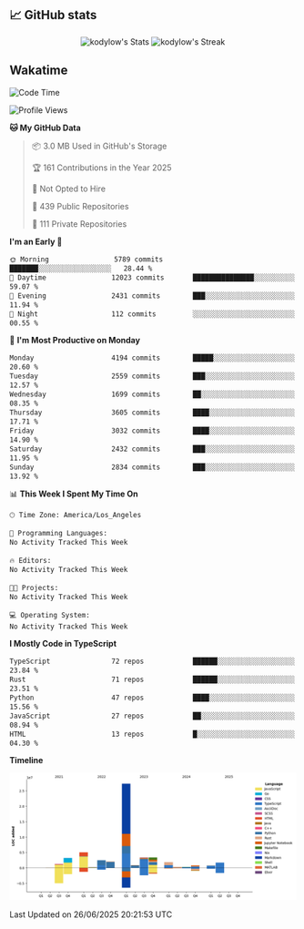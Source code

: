 ## 📈 GitHub stats
<!--START_SECTION:github-->
<div class="badges-githubstats">
  <p align="center">
    <img src="https://github-readme-stats.vercel.app/api?username=kodylow&theme=tokyonight&show_icons=true&hide_border=true&count_private=true" alt="kodylow's Stats" height="165">
    <img src="https://github-readme-streak-stats.herokuapp.com/?user=kodylow&theme=tokyonight&hide_border=true" alt="kodylow's Streak" height="165">
  </p>
</div>
<!--END_SECTION:github-->

## Wakatime 
<!--START_SECTION:waka-->
![Code Time](http://img.shields.io/badge/Code%20Time-1%2C294%20hrs%2031%20mins-blue)

![Profile Views](http://img.shields.io/badge/Profile%20Views-1-blue)

**🐱 My GitHub Data** 

> 📦 3.0 MB Used in GitHub's Storage 
 > 
> 🏆 161 Contributions in the Year 2025
 > 
> 🚫 Not Opted to Hire
 > 
> 📜 439 Public Repositories 
 > 
> 🔑 111 Private Repositories 
 > 
**I'm an Early 🐤** 

```text
🌞 Morning                5789 commits        ███████░░░░░░░░░░░░░░░░░░   28.44 % 
🌆 Daytime                12023 commits       ███████████████░░░░░░░░░░   59.07 % 
🌃 Evening                2431 commits        ███░░░░░░░░░░░░░░░░░░░░░░   11.94 % 
🌙 Night                  112 commits         ░░░░░░░░░░░░░░░░░░░░░░░░░   00.55 % 
```
📅 **I'm Most Productive on Monday** 

```text
Monday                   4194 commits        █████░░░░░░░░░░░░░░░░░░░░   20.60 % 
Tuesday                  2559 commits        ███░░░░░░░░░░░░░░░░░░░░░░   12.57 % 
Wednesday                1699 commits        ██░░░░░░░░░░░░░░░░░░░░░░░   08.35 % 
Thursday                 3605 commits        ████░░░░░░░░░░░░░░░░░░░░░   17.71 % 
Friday                   3032 commits        ████░░░░░░░░░░░░░░░░░░░░░   14.90 % 
Saturday                 2432 commits        ███░░░░░░░░░░░░░░░░░░░░░░   11.95 % 
Sunday                   2834 commits        ███░░░░░░░░░░░░░░░░░░░░░░   13.92 % 
```


📊 **This Week I Spent My Time On** 

```text
🕑︎ Time Zone: America/Los_Angeles

💬 Programming Languages: 
No Activity Tracked This Week

🔥 Editors: 
No Activity Tracked This Week

🐱‍💻 Projects: 
No Activity Tracked This Week

💻 Operating System: 
No Activity Tracked This Week
```

**I Mostly Code in TypeScript** 

```text
TypeScript               72 repos            ██████░░░░░░░░░░░░░░░░░░░   23.84 % 
Rust                     71 repos            ██████░░░░░░░░░░░░░░░░░░░   23.51 % 
Python                   47 repos            ████░░░░░░░░░░░░░░░░░░░░░   15.56 % 
JavaScript               27 repos            ██░░░░░░░░░░░░░░░░░░░░░░░   08.94 % 
HTML                     13 repos            █░░░░░░░░░░░░░░░░░░░░░░░░   04.30 % 
```



**Timeline**

![Lines of Code chart](https://raw.githubusercontent.com/Kodylow/Kodylow/master/assets/bar_graph.png)


 Last Updated on 26/06/2025 20:21:53 UTC
<!--END_SECTION:waka-->
